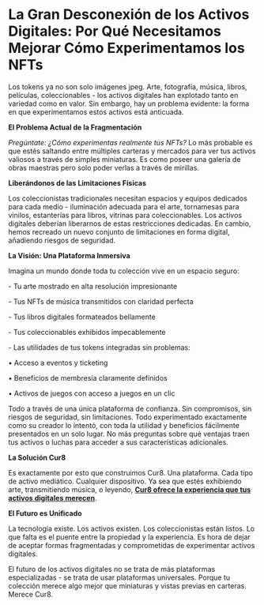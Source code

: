 # La Gran Desconexión de los Activos Digitales: Por Qué Necesitamos Mejorar Cómo Experimentamos los NFTs

Los tokens ya no son solo imágenes jpeg. Arte, fotografía, música, libros, películas, coleccionables - los activos digitales han explotado tanto en variedad como en valor. Sin embargo, hay un problema evidente: la forma en que experimentamos estos activos está anticuada.

**El Problema Actual de la Fragmentación**

_Pregúntate: ¿Cómo experimentas realmente tus NFTs?_ Lo más probable es que estés saltando entre múltiples carteras y mercados para ver tus activos valiosos a través de simples miniaturas. Es como poseer una galería de obras maestras pero solo poder verlas a través de mirillas.

**Liberándonos de las Limitaciones Físicas**

Los coleccionistas tradicionales necesitan espacios y equipos dedicados para cada medio - iluminación adecuada para el arte, tornamesas para vinilos, estanterías para libros, vitrinas para coleccionables. Los activos digitales deberían liberarnos de estas restricciones dedicadas. En cambio, hemos recreado un nuevo conjunto de limitaciones en forma digital, añadiendo riesgos de seguridad.

**La Visión: Una Plataforma Inmersiva**

Imagina un mundo donde toda tu colección vive en un espacio seguro:

\- Tu arte mostrado en alta resolución impresionante

\- Tus NFTs de música transmitidos con claridad perfecta

\- Tus libros digitales formateados bellamente

\- Tus coleccionables exhibidos impecablemente

\- Las utilidades de tus tokens integradas sin problemas:

• Acceso a eventos y ticketing

• Beneficios de membresía claramente definidos

• Activos de juegos con acceso a juegos en un clic

Todo a través de una única plataforma de confianza. Sin compromisos, sin riesgos de seguridad, sin limitaciones. Todo experimentado exactamente como su creador lo intentó, con toda la utilidad y beneficios fácilmente presentados en un solo lugar. No más preguntas sobre qué ventajas traen tus activos o luchas para acceder a sus características adicionales.

**La Solución Cur8**

Es exactamente por esto que construimos Cur8. Una plataforma. Cada tipo de activo mediático. Cualquier dispositivo. Ya sea que estés exhibiendo arte, transmitiendo música, o leyendo, [**Cur8 ofrece la experiencia que tus activos digitales merecen**](cur8-curating-the-future-of-digital-asset-discovery.md).

**El Futuro es Unificado**

La tecnología existe. Los activos existen. Los coleccionistas están listos. Lo que falta es el puente entre la propiedad y la experiencia. Es hora de dejar de aceptar formas fragmentadas y comprometidas de experimentar activos digitales.

El futuro de los activos digitales no se trata de más plataformas especializadas - se trata de usar plataformas universales. Porque tu colección merece algo mejor que miniaturas y vistas previas en carteras. Merece Cur8.